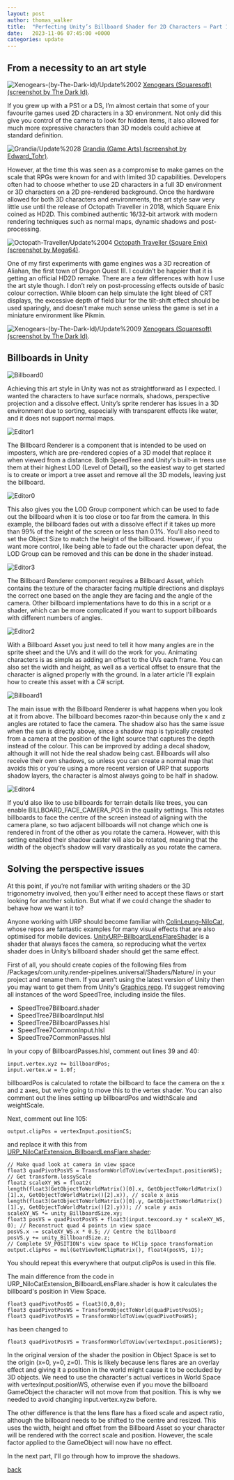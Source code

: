 ```yaml
---
layout: post
author: thomas_walker
title:  "Perfecting Unity’s Billboard Shader for 2D Characters – Part 1"
date:   2023-11-06 07:45:00 +0000
categories: update
---
```


## From a necessity to an art style

![Xenogears-(by-The-Dark-Id)/Update%2002](/assets/img/2023-11-05-perfecting-unitys_billboard_shader_for_hd2d/25-forehead33.jpg)
[Xenogears (Squaresoft) (screenshot by The Dark Id)](https://lparchive.org/Xenogears-(by-The-Dark-Id)/).

If you grew up with a PS1 or a DS, I’m almost certain that some of your favourite games used 2D characters in a 3D environment. Not only did this give you control of the camera to look for hidden items, it also allowed for much more expressive characters than 3D models could achieve at standard definition.

![Grandia/Update%2028](/assets/img/2023-11-05-perfecting-unitys_billboard_shader_for_hd2d/110-067.jpg)
[Grandia (Game Arts) (screenshot by Edward_Tohr)](https://lparchive.org/Grandia/).

However, at the time this was seen as a compromise to make games on the scale that RPGs were known for and with limited 3D capabilities. Developers often had to choose whether to use 2D characters in a full 3D environment or 3D characters on a 2D pre-rendered background. Once the hardware allowed for both 3D characters and environments, the art style saw very little use until the release of Octopath Traveller in 2018, which Square Enix coined as HD2D. This combined authentic 16/32-bit artwork with modern rendering techniques such as normal maps, dynamic shadows and post-processing.

![Octopath-Traveller/Update%2004](/assets/img/2023-11-05-perfecting-unitys_billboard_shader_for_hd2d/12-013.jpg)
[Octopath Traveller (Square Enix) (screenshot by Mega64)](https://lparchive.org/Octopath-Traveller/).

One of my first experiments with game engines was a 3D recreation of Aliahan, the first town of Dragon Quest III. I couldn’t be happier that it is getting an official HD2D remake. There are a few differences with how I use the art style though. I don’t rely on post-processing effects outside of basic colour correction. While bloom can help simulate the light bleed of CRT displays, the excessive depth of field blur for the tilt-shift effect should be used sparingly, and doesn’t make much sense unless the game is set in a miniature environment like Pikmin.

![Xenogears-(by-The-Dark-Id)/Update%2009](/assets/img/2023-11-05-perfecting-unitys_billboard_shader_for_hd2d/8-dazil17.jpg)
[Xenogears (Squaresoft) (screenshot by The Dark Id)](https://lparchive.org/Xenogears-(by-The-Dark-Id)/).

## Billboards in Unity

![Billboard0](/assets/img/2023-11-05-perfecting-unitys_billboard_shader_for_hd2d/L5H7Ypy.png)

Achieving this art style in Unity was not as straightforward as I expected. I wanted the characters to have surface normals, shadows, perspective projection and a dissolve effect. Unity’s sprite renderer has issues in a 3D environment due to sorting, especially with transparent effects like water, and it does not support normal maps.

![Editor1](/assets/img/2023-11-05-perfecting-unitys_billboard_shader_for_hd2d/Editor1.png)

The Billboard Renderer is a component that is intended to be used on imposters, which are pre-rendered copies of a 3D model that replace it when viewed from a distance. Both SpeedTree and Unity's built-in trees use them at their highest LOD (Level of Detail), so the easiest way to get started is to create or import a tree asset and remove all the 3D models, leaving just the billboard.

![Editor0](/assets/img/2023-11-05-perfecting-unitys_billboard_shader_for_hd2d/Editor0.png)

This also gives you the LOD Group component which can be used to fade out the billboard when it is too close or too far from the camera. In this example, the billboard fades out with a dissolve effect if it takes up more than 99% of the height of the screen or less than 0.1%. You'll also need to set the Object Size to match the height of the billboard. However, if you want more control, like being able to fade out the character upon defeat, the LOD Group can be removed and this can be done in the shader instead.

![Editor3](/assets/img/2023-11-05-perfecting-unitys_billboard_shader_for_hd2d/Editor3.png)

The Billboard Renderer component requires a Billboard Asset, which contains the texture of the character facing multiple directions and displays the correct one based on the angle they are facing and the angle of the camera. Other billboard implementations have to do this in a script or a shader, which can be more complicated if you want to support billboards with different numbers of angles.

![Editor2](/assets/img/2023-11-05-perfecting-unitys_billboard_shader_for_hd2d/Editor2.png)

With a Billboard Asset you just need to tell it how many angles are in the sprite sheet and the UVs and it will do the work for you. Animating characters is as simple as adding an offset to the UVs each frame. You can also set the width and height, as well as a vertical offset to ensure that the character is aligned properly with the ground. In a later article I'll explain how to create this asset with a C# script.

![Billboard1](/assets/img/2023-11-05-perfecting-unitys_billboard_shader_for_hd2d/GIJd6qL.png)

The main issue with the Billboard Renderer is what happens when you look at it from above. The billboard becomes razor-thin because only the x and z angles are rotated to face the camera. The shadow also has the same issue when the sun is directly above, since a shadow map is typically created from a camera at the position of the light source that captures the depth instead of the colour. This can be improved by adding a decal shadow, although it will not hide the real shadow being cast. Billboards will also receive their own shadows, so unless you can create a normal map that avoids this or you're using a more recent version of URP that supports shadow layers, the character is almost always going to be half in shadow.

![Editor4](/assets/img/2023-11-05-perfecting-unitys_billboard_shader_for_hd2d/Editor4.png)

If you’d also like to use billboards for terrain details like trees, you can enable BILLBOARD_FACE_CAMERA_POS in the quality settings. This rotates billboards to face the centre of the screen instead of aligning with the camera plane, so two adjacent billboards will not change which one is rendered in front of the other as you rotate the camera. However, with this setting enabled their shadow caster will also be rotated, meaning that the width of the object’s shadow will vary drastically as you rotate the camera.

## Solving the perspective issues

At this point, if you’re not familiar with writing shaders or the 3D trigonometry involved, then you’ll either need to accept these flaws or start looking for another solution. But what if we could change the shader to behave how we want it to?

Anyone working with URP should become familiar with [ColinLeung-NiloCat](https://github.com/ColinLeung-NiloCat), whose repos are fantastic examples for many visual effects that are also optimised for mobile devices. [UnityURP-BillboardLensFlareShader](https://github.com/ColinLeung-NiloCat/UnityURP-BillboardLensFlareShader) is a shader that always faces the camera, so reproducing what the vertex shader does in Unity’s billboard shader should get the same effect.

First of all, you should create copies of the following files from /Packages/com.unity.render-pipelines.universal/Shaders/Nature/ in your project and rename them. If you aren’t using the latest version of Unity then you may want to get them from Unity's [Graphics repo](https://github.com/Unity-Technologies/Graphics/tree/master/Packages/com.unity.render-pipelines.universal/Shaders/Nature). I’d suggest removing all instances of the word SpeedTree, including inside the files.

* SpeedTree7Billboard.shader
* SpeedTree7BillboardInput.hlsl
* SpeedTree7BillboardPasses.hlsl
* SpeedTree7CommonInput.hlsl
* SpeedTree7CommonPasses.hlsl

In your copy of BillboardPasses.hlsl, comment out lines 39 and 40:
```hlsl
input.vertex.xyz += billboardPos;
input.vertex.w = 1.0f;
```
billboardPos is calculated to rotate the billboard to face the camera on the x and z axes, but we’re going to move this to the vertex shader. You can also comment out the lines setting up billboardPos and widthScale and weightScale.

Next, comment out line 105:
```hlsl
output.clipPos = vertexInput.positionCS;
```
and replace it with this from [URP_NiloCatExtension_BillboardLensFlare.shader](https://github.com/ColinLeung-NiloCat/UnityURP-BillboardLensFlareShader/blob/master/URP_NiloCatExtension_BillboardLensFlare.shader):
```hlsl
// Make quad look at camera in view space
float3 quadPivotPosVS = TransformWorldToView(vertexInput.positionWS);
// Get transform.lossyScale
float2 scaleXY_WS = float2(
length(float3(GetObjectToWorldMatrix()[0].x, GetObjectToWorldMatrix()[1].x, GetObjectToWorldMatrix()[2].x)), // scale x axis
length(float3(GetObjectToWorldMatrix()[0].y, GetObjectToWorldMatrix()[1].y, GetObjectToWorldMatrix()[2].y))); // scale y axis
scaleXY_WS *= unity_BillboardSize.xy;
float3 posVS = quadPivotPosVS + float3(input.texcoord.xy * scaleXY_WS, 0); // Reconstruct quad 4 points in view space
posVS.x -= scaleXY_WS.x * 0.5; // Centre the billboard
posVS.y += unity_BillboardSize.z;
// Complete SV_POSITION's view space to HClip space transformation
output.clipPos = mul(GetViewToHClipMatrix(), float4(posVS, 1));
```
You should repeat this everywhere that output.clipPos is used in this file.

The main difference from the code in URP_NiloCatExtension_BillboardLensFlare.shader is how it calculates the billboard's position in View Space.
```hlsl
float3 quadPivotPosOS = float3(0,0,0);
float3 quadPivotPosWS = TransformObjectToWorld(quadPivotPosOS);
float3 quadPivotPosVS = TransformWorldToView(quadPivotPosWS);
```
has been changed to
```hlsl
float3 quadPivotPosVS = TransformWorldToView(vertexInput.positionWS);
```
In the original version of the shader the position in Object Space is set to the origin (x=0, y=0, z=0). This is likely because lens flares are an overlay effect and giving it a position in the world might cause it to be occluded by 3D objects. We need to use the character's actual vertices in World Space with vertexInput.positionWS, otherwise even if you move the billboard GameObject the character will not move from that position. This is why we needed to avoid changing input.vertex.xyzw before.

The other difference is that the lens flare has a fixed scale and aspect ratio, although the billboard needs to be shifted to the centre and resized. This uses the width, height and offset from the Billboard Asset so your character will be rendered with the correct scale and position. However, the scale factor applied to the GameObject will now have no effect.

In the next part, I'll go through how to improve the shadows.

[back](/)
